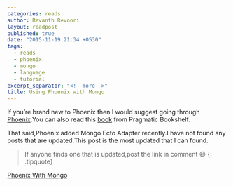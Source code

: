 ```yaml
---
categories: reads
author: Revanth Revoori
layout: readpost
published: true
date: "2015-11-19 21:34 +0530"
tags: 
  - reads
  - phoenix
  - mongo
  - language
  - tutorial
excerpt_separator: "<!--more-->"
title: Using Phoenix with Mongo
---
```


If you’re brand new to Phoenix then I would suggest going through [Phoenix](http://www.phoenixframework.org/).You can also read this [book](https://pragprog.com/book/phoenix/programming-phoenix) from Pragmatic Bookshelf.

That said,Phoenix added Mongo Ecto Adapter recently.I have not found any posts that are updated.This post is the most updated that I can found.

> If anyone finds one that is updated,post the link in comment :smile:
{: .tipquote}

<a class="embedly-card" href="http://wsmoak.net/2015/08/31/phoenix-ecto-mongodb.html">Phoenix With Mongo</a>
<!--more-->